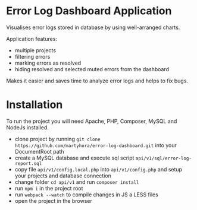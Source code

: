 # Error Log Dashboard Application
Visualises error logs stored in database by using well-arranged charts.

Application features:
- multiple projects
- filtering errors
- marking errors as resolved
- hiding resolved and selected muted errors from the dashboard

Makes it easier and saves time to analyze error logs and helps to fix bugs.

# Installation

To run the project you will need Apache, PHP, Composer, MySQL and NodeJs installed.

- clone project by running ```git clone https://github.com/martyhora/error-log-dashboard.git``` into your DocumentRoot path
- create a MySQL database and execute sql script ```api/v1/sql/error-log-report.sql```
- copy file ```api/v1/config.local.php``` into ```api/v1/config.php``` and setup your projects and database connection
- change folder ```cd api/v1``` and run ```composer install```
- run ```npm i``` in the project root
- run ```webpack --watch``` to compile changes in JS a LESS files
- open the project in the browser

